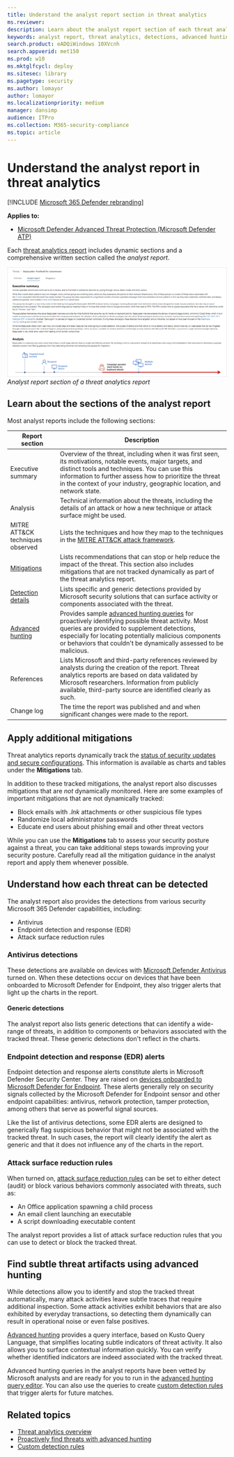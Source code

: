 ```yaml
---
title: Understand the analyst report section in threat analytics
ms.reviewer: 
description: Learn about the analyst report section of each threat analytics report. Understand how it provides information about threats, mitigations, detections, advanced hunting queries, and more.
keywords: analyst report, threat analytics, detections, advanced hunting queries, mitigations, 
search.product: eADQiWindows 10XVcnh
search.appverid: met150
ms.prod: w10
ms.mktglfcycl: deploy
ms.sitesec: library
ms.pagetype: security
ms.author: lomayor
author: lomayor
ms.localizationpriority: medium
manager: dansimp
audience: ITPro
ms.collection: M365-security-compliance 
ms.topic: article
---
```


# Understand the analyst report in threat analytics

[!INCLUDE [Microsoft 365 Defender rebranding](../../includes/microsoft-defender.md)]

**Applies to:**
- [Microsoft Defender Advanced Threat Protection (Microsoft Defender ATP)](https://go.microsoft.com/fwlink/p/?linkid=2069559)

Each [threat analytics report](threat-analytics.md) includes dynamic sections and a comprehensive written section called the _analyst report_.

![Image of the analyst report section of a threat analytics report](images/ta-analyst-report.png)
_Analyst report section of a threat analytics report_

## Learn about the sections of the analyst report
Most analyst reports include the following sections:

| Report section | Description |
|--|--|
| Executive summary | Overview of the threat, including when it was first seen, its motivations, notable events, major targets, and distinct tools and techniques. You can use this information to further assess how to prioritize the threat in the context of your industry, geographic location, and network state. |
| Analysis | Technical information about the threats, including the details of an attack or how a new technique or attack surface might be used. | 
| MITRE ATT&CK techniques observed | Lists the techniques and how they map to the techniques in the [MITRE ATT&CK attack framework](https://attack.mitre.org/). | 
| [Mitigations](#apply-additional-mitigations) | Lists recommendations that can stop or help reduce the impact of the threat. This section also includes mitigations that are not tracked dynamically as part of the threat analytics report. |
| [Detection details](#understand-how-each-threat-can-be-detected) | Lists specific and generic detections provided by Microsoft security solutions that can surface activity or components associated with the threat. | 
| [Advanced hunting](#find-subtle-threat-artifacts-using-advanced-hunting) | Provides sample [advanced hunting queries](advanced-hunting-overview.md) for proactively identifying possible threat activity. Most queries are provided to supplement detections, especially for locating potentially malicious components or behaviors that couldn't be dynamically assessed to be malicious. | 
| References | Lists Microsoft and third-party references reviewed by analysts during the creation of the report. Threat analytics reports are based on data validated by Microsoft researchers. Information from publicly available, third-party source are identified clearly as such. | 
| Change log | The time the report was published and and when significant changes were made to the report. |

## Apply additional mitigations
Threat analytics reports dynamically track the [status of security updates and secure configurations](threat-analytics.md#review-list-of-mitigations-and-the-status-of-your-devices). This information is available as charts and tables under the **Mitigations** tab.

In addition to these tracked mitigations, the analyst report also discusses mitigations that are _not_ dynamically monitored. Here are some examples of important mitigations that are not dynamically tracked:

- Block emails with _.lnk_ attachments or other suspicious file types
- Randomize local administrator passwords
- Educate end users about phishing email and other threat vectors

While you can use the **Mitigations** tab to assess your security posture against a threat, you can take additional steps towards improving your security posture. Carefully read all the mitigation guidance in the analyst report and apply them whenever possible.

## Understand how each threat can be detected
The analyst report also provides the detections from various security Microsoft 365 Defender capabilities, including:

- Antivirus
- Endpoint detection and response (EDR)
- Attack surface reduction rules

### Antivirus detections
These detections are available on devices with [Microsoft Defender Antivirus](https://docs.microsoft.com/windows/security/threat-protection/microsoft-defender-antivirus/microsoft-defender-antivirus-in-windows-10) turned on. When these detections occur on devices that have been onboarded to Microsoft Defender for Endpoint, they also trigger alerts that light up the charts in the report.

#### Generic detections
The analyst report also lists generic detections that can identify a wide-range of threats, in addition to components or behaviors associated with the tracked threat. These generic detections don't reflect in the charts.

### Endpoint detection and response (EDR) alerts
Endpoint detection and response alerts constitute alerts in Microsoft Defender Security Center. They are raised on [devices onboarded to Microsoft Defender for Endpoint](onboard-configure.md). These alerts generally rely on security signals collected by the Microsoft Defender for Endpoint sensor and other endpoint capabilities: antivirus, network protection, tamper protection, among others that serve as powerful signal sources.

Like the list of antivirus detections, some EDR alerts are designed to generically flag suspicious behavior that might not be associated with the tracked threat. In such cases, the report will clearly identify the alert as generic and that it does not influence any of the charts in the report.

### Attack surface reduction rules
When turned on, [attack surface reduction rules](attack-surface-reduction.md) can be set to either detect (audit) or block various behaviors commonly associated with threats, such as:
- An Office application spawning a child process
- An email client launching an executable
- A script downloading executable content

The analyst report provides a list of attack surface reduction rules that you can use to detect or block the tracked threat.

## Find subtle threat artifacts using advanced hunting
While detections allow you to identify and stop the tracked threat automatically, many attack activities leave subtle traces that require additional inspection. Some attack activities exhibit behaviors that are also exhibited by everyday transactions, so detecting them dynamically can result in operational noise or even false positives.

[Advanced hunting](advanced-hunting-overview.md) provides a query interface, based on Kusto Query Language, that simplifies locating subtle indicators of threat activity. It also allows you to surface contextual information quickly. You can verify whether identified indicators are indeed associated with the tracked threat.

Advanced hunting queries in the analyst reports have been vetted by Microsoft analysts and are ready for you to run in the [advanced hunting query editor](https://securitycenter.windows.com/advanced-hunting). You can also use the queries to create [custom detection rules](custom-detection-rules.md) that trigger alerts for future matches.


## Related topics
- [Threat analytics overview](threat-analytics.md)
- [Proactively find threats with advanced hunting](advanced-hunting-overview.md) 
- [Custom detection rules](custom-detection-rules.md)